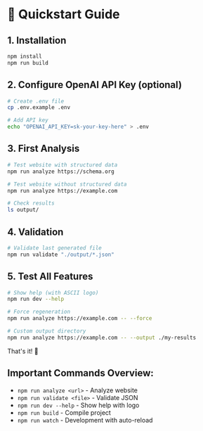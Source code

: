 # 🚀 Quickstart Guide

## 1. Installation
```bash
npm install
npm run build
```

## 2. Configure OpenAI API Key (optional)
```bash
# Create .env file
cp .env.example .env

# Add API key
echo "OPENAI_API_KEY=sk-your-key-here" > .env
```

## 3. First Analysis
```bash
# Test website with structured data
npm run analyze https://schema.org

# Test website without structured data
npm run analyze https://example.com

# Check results
ls output/
```

## 4. Validation
```bash
# Validate last generated file
npm run validate "./output/*.json"
```

## 5. Test All Features
```bash
# Show help (with ASCII logo)
npm run dev --help

# Force regeneration
npm run analyze https://example.com -- --force

# Custom output directory
npm run analyze https://example.com -- --output ./my-results
```

That's it! 🎉

## Important Commands Overview:
- `npm run analyze <url>` - Analyze website
- `npm run validate <file>` - Validate JSON  
- `npm run dev --help` - Show help with logo
- `npm run build` - Compile project
- `npm run watch` - Development with auto-reload
